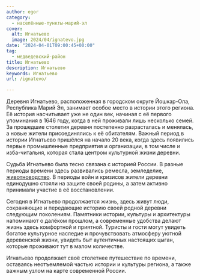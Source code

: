 ```yaml
---
author: egor
category:
  - населённые-пункты-марий-эл
cover:
  alt: Игнатьево
  image: 2024/04/ignatevo.jpg
date: "2024-04-01T09:00:45+00:00"
tag:
  - медведевский-район
title: Игнатьево
description: Игнатьево
keywords: Игнатьево
url: /ignatevo/

---
```

Деревня Игнатьево, расположенная в городском округе Йошкар-Ола, Республика Марий Эл, занимает особое место в истории этого региона. Её история насчитывает уже не один век, начиная с её первого упоминания в 1646 году, когда в ней проживали лишь несколько семей. За прошедшие столетия деревня постепенно разрасталась и менялась, а новые жители присоединялись к её обитателям. Важный период в истории Игнатьево пришёлся на начало 20 века, когда здесь появились первые промышленные предприятия и организации, в том числе и изба-читальня, которая стала центром культурной жизни деревни.

Судьба Игнатьево была тесно связана с историей России. В разные периоды времени здесь развивались ремесла, земледелие, [животноводство](/chudo-koni/). В периоды войн и кризисов жители деревни единодушно стояли на защите своей родины, а затем активно принимали участие в её восстановлении.

Сегодня в Игнатьево продолжается жизнь, здесь живут люди, сохраняющие и передающие историю своей родной деревни следующим поколениям. Памятники истории, культуры и архитектуры напоминают о далёком прошлом, а современные удобства делают жизнь здесь комфортной и приятной. Туристы и гости могут увидеть богатое культурное наследие и прочувствовать атмосферу уютной деревенской жизни, увидеть быт аутентичных настоящих цыган, которые проживают тут в малом количестве.

Игнатьево продолжает своё столетнее путешествие по времени, оставаясь неотъемлемой частью истории и культуры региона, а также важным узлом на карте современной России.
